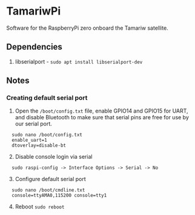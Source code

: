 # TamariwPi

Software for the RaspberryPi zero onboard the Tamariw satellite.

## Dependencies

1. libserialport - `sudo apt install libserialport-dev`

## Notes

### Creating default serial port

1. Open the `/boot/config.txt` file, enable GPIO14 and GPIO15 for UART, and disable Bluetooth to make sure that serial pins are free for use by our serial port.

```
  sudo nano /boot/config.txt
  enable_uart=1
  dtoverlay=disable-bt
```

2. Disable console login via serial

```
  sudo raspi-config -> Interface Options -> Serial -> No
```

3. Configure default serial port

```
  sudo nano /boot/cmdline.txt
  console=ttyAMA0,115200 console=tty1
```

4. Reboot `sudo reboot`
